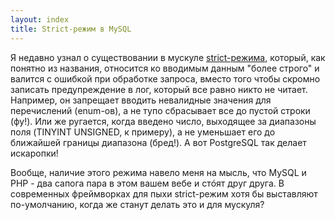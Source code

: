 ```yaml
---
layout: index
title: Strict-режим в MySQL
---
```


Я недавно узнал о существовании в мускуле [strict-режима][strict-mode],
который, как понятно из названия, относится ко вводимым данным "более строго" и
валится с ошибкой при обработке запроса, вместо того чтобы скромно записать
предупреждение в лог, который все равно никто не читает. Например, он запрещает
вводить невалидные значения для перечислений (enum-ов), а не тупо сбрасывает все
до пустой строки (фу!). Или же ругается, когда введено число, выходящее за
диапазоны поля (TINYINT UNSIGNED, к примеру), а не уменьшает его до ближайшей
границы диапазона (бред!). А вот PostgreSQL так делает искаропки!

Вообще, наличие этого режима навело меня на мысль, что MySQL и PHP - два сапога
пара в этом вашем вебе и стóят друг друга. В современных фреймворках для
пыхи strict-режим хотя бы выставляют по-умолчанию, когда же станут делать это и
для мускуля?



[strict-mode]: http://dev.mysql.com/doc/innodb/1.1/en/innodb-other-changes-strict-mode.html
